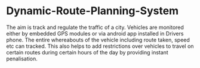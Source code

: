 # Dynamic-Route-Planning-System
The aim is track and regulate the traffic of a city. Vehicles are monitored either by embedded GPS modules or via android app installed in Drivers phone.
The entire whereabouts of the vehicle including route taken, speed etc can tracked. This also helps to add restrictions over vehicles to travel on certain routes during certain hours of the day by providing instant penalisation.
